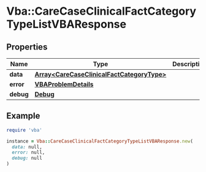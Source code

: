 # Vba::CareCaseClinicalFactCategoryTypeListVBAResponse

## Properties

| Name | Type | Description | Notes |
| ---- | ---- | ----------- | ----- |
| **data** | [**Array&lt;CareCaseClinicalFactCategoryType&gt;**](CareCaseClinicalFactCategoryType.md) |  | [optional] |
| **error** | [**VBAProblemDetails**](VBAProblemDetails.md) |  | [optional] |
| **debug** | [**Debug**](Debug.md) |  | [optional] |

## Example

```ruby
require 'vba'

instance = Vba::CareCaseClinicalFactCategoryTypeListVBAResponse.new(
  data: null,
  error: null,
  debug: null
)
```

